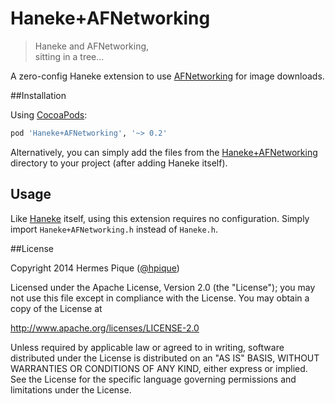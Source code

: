 Haneke+AFNetworking
===================

> Haneke and AFNetworking,<br>
> sitting in a tree...

A zero-config Haneke extension to use [AFNetworking](https://github.com/AFNetworking/AFNetworking) for image downloads. 

##Installation

Using [CocoaPods](http://cocoapods.org/):

```ruby
pod 'Haneke+AFNetworking', '~> 0.2'
```

Alternatively, you can simply add the files from the [Haneke+AFNetworking](https://github.com/Haneke/Haneke-AFNetworking/tree/master/Haneke%2BAFNetworking) directory to your project (after adding Haneke itself).

## Usage

Like [Haneke](https://github.com/Haneke/Haneke) itself, using this extension requires no configuration. Simply import `Haneke+AFNetworking.h` instead of `Haneke.h`.

##License

 Copyright 2014 Hermes Pique ([@hpique](https://twitter.com/hpique))
 
 Licensed under the Apache License, Version 2.0 (the "License");
 you may not use this file except in compliance with the License.
 You may obtain a copy of the License at
 
 http://www.apache.org/licenses/LICENSE-2.0
 
 Unless required by applicable law or agreed to in writing, software
 distributed under the License is distributed on an "AS IS" BASIS,
 WITHOUT WARRANTIES OR CONDITIONS OF ANY KIND, either express or implied.
 See the License for the specific language governing permissions and
 limitations under the License.

